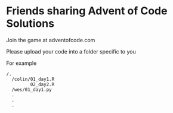 # Friends sharing Advent of Code Solutions

Join the game at adventofcode.com


Please upload your code into a folder specific to you 

For example 

```
/. 
  /colin/01_day1.R
         02_day2.R
  /wes/01_day1.py 
  .
  .
  .
```
